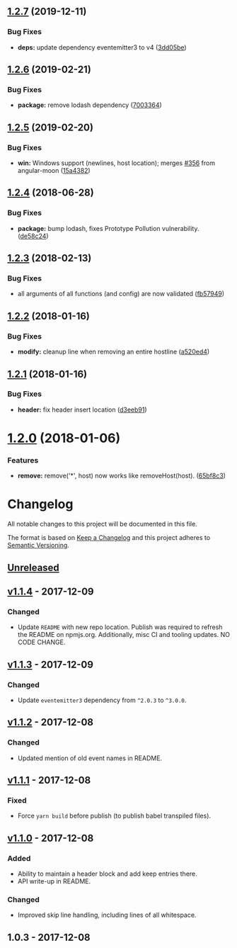## [1.2.7](https://github.com/gadicc/node-hosts-so-easy/compare/v1.2.6...v1.2.7) (2019-12-11)


### Bug Fixes

* **deps:** update dependency eventemitter3 to v4 ([3dd05be](https://github.com/gadicc/node-hosts-so-easy/commit/3dd05be))

## [1.2.6](https://github.com/gadicc/node-hosts-so-easy/compare/v1.2.5...v1.2.6) (2019-02-21)


### Bug Fixes

* **package:** remove lodash dependency ([7003364](https://github.com/gadicc/node-hosts-so-easy/commit/7003364))

## [1.2.5](https://github.com/gadicc/node-hosts-so-easy/compare/v1.2.4...v1.2.5) (2019-02-20)


### Bug Fixes

* **win:** Windows support (newlines, host location); merges [#356](https://github.com/gadicc/node-hosts-so-easy/issues/356) from angular-moon ([15a4382](https://github.com/gadicc/node-hosts-so-easy/commit/15a4382))

<a name="1.2.4"></a>
## [1.2.4](https://github.com/gadicc/node-hosts-so-easy/compare/v1.2.3...v1.2.4) (2018-06-28)


### Bug Fixes

* **package:** bump lodash, fixes Prototype Pollution vulnerability. ([de58c24](https://github.com/gadicc/node-hosts-so-easy/commit/de58c24))

<a name="1.2.3"></a>
## [1.2.3](https://github.com/gadicc/node-hosts-so-easy/compare/2a61e5137a724276db367e804f9f0accc407c901...v1.2.3) (2018-02-13)


### Bug Fixes

* all arguments of all functions (and config) are now validated ([fb57949](https://github.com/gadicc/node-hosts-so-easy/commit/fb57949))

<a name="1.2.2"></a>
## [1.2.2](https://github.com/gadicc/node-hosts-so-easy/compare/d3eeb912f9d55c291e207873c80602ac0536ac1d...v1.2.2) (2018-01-16)


### Bug Fixes

* **modify:** cleanup line when removing an entire hostline ([a520ed4](https://github.com/gadicc/node-hosts-so-easy/commit/a520ed4))

<a name="1.2.1"></a>
## [1.2.1](https://github.com/gadicc/node-hosts-so-easy/compare/9898bb01cb105879fb0f1cd69dc56a4deee2f73e...v1.2.1) (2018-01-16)


### Bug Fixes

* **header:** fix header insert location ([d3eeb91](https://github.com/gadicc/node-hosts-so-easy/commit/d3eeb91))

<a name="1.2.0"></a>
# [1.2.0](https://github.com/gadicc/node-hosts-so-easy/compare/v1.1.5...v1.2.0) (2018-01-06)


### Features

* **remove:** remove('*', host) now works like removeHost(host). ([65bf8c3](https://github.com/gadicc/node-hosts-so-easy/commit/65bf8c3))

# Changelog
All notable changes to this project will be documented in this file.

The format is based on [Keep a Changelog](http://keepachangelog.com/en/1.0.0/)
and this project adheres to [Semantic Versioning](http://semver.org/spec/v2.0.0.html).

## [Unreleased]

## [v1.1.4] - 2017-12-09
### Changed
- Update `README` with new repo location.  Publish was required to refresh
  the README on npmjs.org.  Additionally, misc CI and tooling updates.
  NO CODE CHANGE.

## [v1.1.3] - 2017-12-09
### Changed
- Update `eventemitter3` dependency from `^2.0.3` to `^3.0.0`.

## [v1.1.2] - 2017-12-08
### Changed
- Updated mention of old event names in README.

## [v1.1.1] - 2017-12-08
### Fixed
- Force `yarn build` before publish (to publish babel transpiled files).

## [v1.1.0] - 2017-12-08
### Added
- Ability to maintain a header block and add keep entries there.
- API write-up in README.

### Changed
- Improved skip line handling, including lines of all whitespace.

## 1.0.3 - 2017-12-08

[Unreleased]: https://github.com/gadicc/hosts-so-easy/compare/v1.1.4...HEAD
[v1.1.4]: https://github.com/gadicc/hosts-so-easy/compare/v1.1.3...v1.1.4
[v1.1.3]: https://github.com/gadicc/hosts-so-easy/compare/v1.1.2...v1.1.3
[v1.1.2]: https://github.com/gadicc/hosts-so-easy/compare/v1.1.1...v1.1.2
[v1.1.1]: https://github.com/gadicc/hosts-so-easy/compare/v1.1.0...v1.1.1
[v1.1.0]: https://github.com/gadicc/hosts-so-easy/compare/v1.0.3...v1.1.0
